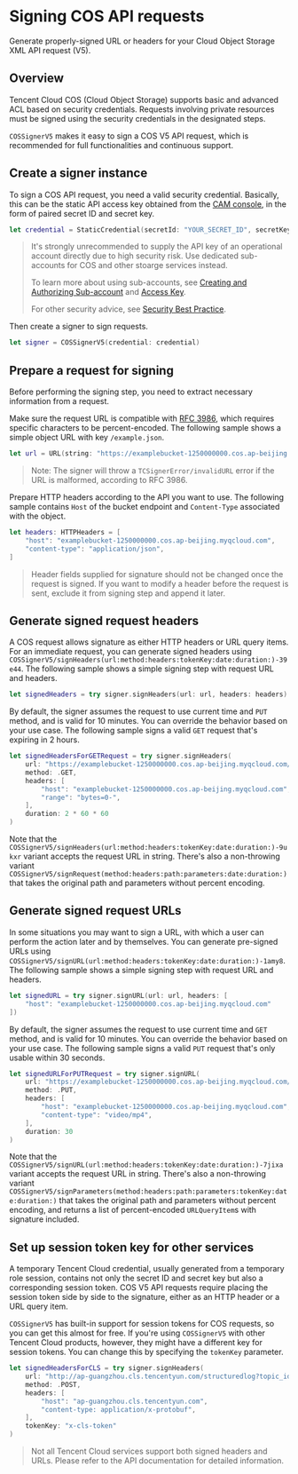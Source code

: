 # Signing COS API requests

Generate properly-signed URL or headers for your Cloud Object Storage XML API request (V5).

## Overview

Tencent Cloud COS (Cloud Object Storage) supports basic and advanced ACL based on security credentials. Requests involving private resources must be signed using the security credentials in the designated steps.

``COSSignerV5`` makes it easy to sign a COS V5 API request, which is recommended for full functionalities and continuous support.

## Create a signer instance

To sign a COS API request, you need a valid security credential. Basically, this can be the static API access key obtained from the [CAM console](https://console.tencentcloud.com/cam/capi), in the form of paired secret ID and secret key.

```swift
let credential = StaticCredential(secretId: "YOUR_SECRET_ID", secretKey: "YOUR_SECRET_KEY")
```

> It's strongly unrecommended to supply the API key of an operational account directly due to high security risk. Use dedicated sub-accounts for COS and other stoarge services instead.
>
> To learn more about using sub-accounts, see [Creating and Authorizing Sub-account](https://www.tencentcloud.com/document/product/598/40985) and [Access Key](https://www.tencentcloud.com/document/product/598/32675).
>
> For other security advice, see [Security Best Practice](https://www.tencentcloud.com/document/product/598/10592).

Then create a signer to sign requests.

```swift
let signer = COSSignerV5(credential: credential)
```

## Prepare a request for signing

Before performing the signing step, you need to extract necessary information from a request.

Make sure the request URL is compatible with [RFC 3986](https://www.rfc-editor.org/rfc/rfc3986), which requires specific characters to be percent-encoded. The following sample shows a simple object URL with key `/example.json`.

```swift
let url = URL(string: "https://examplebucket-1250000000.cos.ap-beijing.myqcloud.com/example.json")!
```

> Note: The signer will throw a ``TCSignerError/invalidURL`` error if the URL is malformed, according to RFC 3986.

Prepare HTTP headers according to the API you want to use. The following sample contains `Host` of the bucket endpoint and `Content-Type` associated with the object.

```swift
let headers: HTTPHeaders = [
    "host": "examplebucket-1250000000.cos.ap-beijing.myqcloud.com",
    "content-type": "application/json",
]
```

> Header fields supplied for signature should not be changed once the request is signed. If you want to modify a header before the request is sent, exclude it from signing step and append it later.

## Generate signed request headers

A COS request allows signature as either HTTP headers or URL query items. For an immediate request, you can generate signed headers using ``COSSignerV5/signHeaders(url:method:headers:tokenKey:date:duration:)-39e44``. The following sample shows a simple signing step with request URL and headers.

```swift
let signedHeaders = try signer.signHeaders(url: url, headers: headers)
```

By default, the signer assumes the request to use current time and `PUT` method, and is valid for 10 minutes. You can override the behavior based on your use case. The following sample signs a valid `GET` request that's expiring in 2 hours.

```swift
let signedHeadersForGETRequest = try signer.signHeaders(
    url: "https://examplebucket-1250000000.cos.ap-beijing.myqcloud.com/example.mp4",
    method: .GET,
    headers: [
        "host": "examplebucket-1250000000.cos.ap-beijing.myqcloud.com",
        "range": "bytes=0-",
    ],
    duration: 2 * 60 * 60
)
```

Note that the ``COSSignerV5/signHeaders(url:method:headers:tokenKey:date:duration:)-9ukxr`` variant accepts the request URL in string. There's also a non-throwing variant ``COSSignerV5/signRequest(method:headers:path:parameters:date:duration:)`` that takes the original path and parameters without percent encoding.

## Generate signed request URLs

In some situations you may want to sign a URL, with which a user can perform the action later and by themselves. You can generate pre-signed URLs using ``COSSignerV5/signURL(url:method:headers:tokenKey:date:duration:)-1amy8``. The following sample shows a simple signing step with request URL and headers.

```swift
let signedURL = try signer.signURL(url: url, headers: [
    "host": "examplebucket-1250000000.cos.ap-beijing.myqcloud.com"
])
```

By default, the signer assumes the request to use current time and `GET` method, and is valid for 10 minutes. You can override the behavior based on your use case. The following sample signs a valid `PUT` request that's only usable within 30 seconds.

```swift
let signedURLForPUTRequest = try signer.signURL(
    url: "https://examplebucket-1250000000.cos.ap-beijing.myqcloud.com/example.mp4",
    method: .PUT,
    headers: [
        "host": "examplebucket-1250000000.cos.ap-beijing.myqcloud.com",
        "content-type": "video/mp4",
    ],
    duration: 30
)
```

Note that the ``COSSignerV5/signURL(url:method:headers:tokenKey:date:duration:)-7jixa`` variant accepts the request URL in string. There's also a non-throwing variant ``COSSignerV5/signParameters(method:headers:path:parameters:tokenKey:date:duration:)`` that takes the original path and parameters without percent encoding, and returns a list of percent-encoded `URLQueryItem`s with signature included.

## Set up session token key for other services

A temporary Tencent Cloud credential, usually generated from a temporary role session, contains not only the secret ID and secret key but also a corresponding session token. COS V5 API requests require placing the session token side by side to the signature, either as an HTTP header or a URL query item.

``COSSignerV5`` has built-in support for session tokens for COS requests, so you can get this almost for free. If you're using ``COSSignerV5`` with other Tencent Cloud products, however, they might have a different key for session tokens. You can change this by specifying the `tokenKey` parameter.

```swift
let signedHeadersForCLS = try signer.signHeaders(
    url: "http://ap-guangzhou.cls.tencentyun.com/structuredlog?topic_id=xxxxxxxx-xxxx-xxxx-xxxx",
    method: .POST,
    headers: [
        "host": "ap-guangzhou.cls.tencentyun.com",
        "content-type: application/x-protobuf",
    ],
    tokenKey: "x-cls-token"
)
```

> Not all Tencent Cloud services support both signed headers and URLs. Please refer to the API documentation for detailed information.
